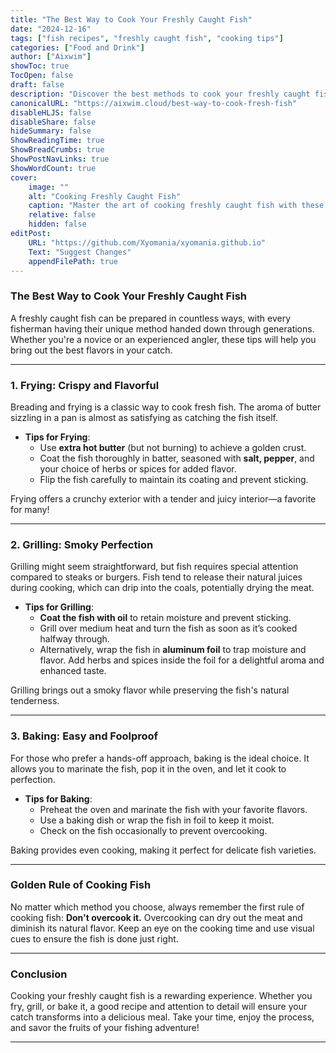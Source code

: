 ```yaml
---
title: "The Best Way to Cook Your Freshly Caught Fish"
date: "2024-12-16"
tags: ["fish recipes", "freshly caught fish", "cooking tips"]
categories: ["Food and Drink"]
author: ["Aixwim"]
showToc: true
TocOpen: false
draft: false
description: "Discover the best methods to cook your freshly caught fish, from frying to grilling and baking, for a delicious meal."
canonicalURL: "https://aixwim.cloud/best-way-to-cook-fresh-fish"
disableHLJS: false
disableShare: false
hideSummary: false
ShowReadingTime: true
ShowBreadCrumbs: true
ShowPostNavLinks: true
ShowWordCount: true
cover:
    image: ""
    alt: "Cooking Freshly Caught Fish"
    caption: "Master the art of cooking freshly caught fish with these tips."
    relative: false
    hidden: false
editPost:
    URL: "https://github.com/Xyomania/xyomania.github.io"
    Text: "Suggest Changes"
    appendFilePath: true
---
```


### The Best Way to Cook Your Freshly Caught Fish

A freshly caught fish can be prepared in countless ways, with every fisherman having their unique method handed down through generations. Whether you're a novice or an experienced angler, these tips will help you bring out the best flavors in your catch.

---

### 1. Frying: Crispy and Flavorful

Breading and frying is a classic way to cook fresh fish. The aroma of butter sizzling in a pan is almost as satisfying as catching the fish itself.

- **Tips for Frying**:
  - Use **extra hot butter** (but not burning) to achieve a golden crust.
  - Coat the fish thoroughly in batter, seasoned with **salt, pepper**, and your choice of herbs or spices for added flavor.
  - Flip the fish carefully to maintain its coating and prevent sticking.

Frying offers a crunchy exterior with a tender and juicy interior—a favorite for many!

---

### 2. Grilling: Smoky Perfection

Grilling might seem straightforward, but fish requires special attention compared to steaks or burgers. Fish tend to release their natural juices during cooking, which can drip into the coals, potentially drying the meat.

- **Tips for Grilling**:
  - **Coat the fish with oil** to retain moisture and prevent sticking.
  - Grill over medium heat and turn the fish as soon as it’s cooked halfway through.
  - Alternatively, wrap the fish in **aluminum foil** to trap moisture and flavor. Add herbs and spices inside the foil for a delightful aroma and enhanced taste.

Grilling brings out a smoky flavor while preserving the fish's natural tenderness.

---

### 3. Baking: Easy and Foolproof

For those who prefer a hands-off approach, baking is the ideal choice. It allows you to marinate the fish, pop it in the oven, and let it cook to perfection.

- **Tips for Baking**:
  - Preheat the oven and marinate the fish with your favorite flavors.
  - Use a baking dish or wrap the fish in foil to keep it moist.
  - Check on the fish occasionally to prevent overcooking.

Baking provides even cooking, making it perfect for delicate fish varieties.

---

### Golden Rule of Cooking Fish

No matter which method you choose, always remember the first rule of cooking fish: **Don't overcook it.** Overcooking can dry out the meat and diminish its natural flavor. Keep an eye on the cooking time and use visual cues to ensure the fish is done just right.

---

### Conclusion

Cooking your freshly caught fish is a rewarding experience. Whether you fry, grill, or bake it, a good recipe and attention to detail will ensure your catch transforms into a delicious meal. Take your time, enjoy the process, and savor the fruits of your fishing adventure!

---
